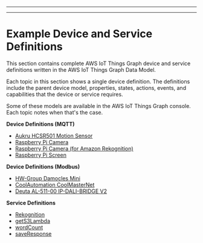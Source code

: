 --------

--------

# Example Device and Service Definitions<a name="iot-tg-examples"></a>

This section contains complete AWS IoT Things Graph device and service definitions written in the AWS IoT Things Graph Data Model\. 

Each topic in this section shows a single device definition\. The definitions include the parent device model, properties, states, actions, events, and capabilities that the device or service requires\.

Some of these models are available in the AWS IoT Things Graph console\. Each topic notes when that's the case\.

**Device Definitions \(MQTT\)**
+ [Aukru HCSR501 Motion Sensor](iot-tg-examples-motionsensor.html)
+ [Raspberry Pi Camera](iot-tg-examples-rpicamera.html)
+ [Raspberry Pi Camera \(for Amazon Rekognition\)](iot-tg-examples-rpicamerarkgn.html)
+ [Raspberry Pi Screen](iot-tg-examples-rpiscreen.html)

**Device Definitions \(Modbus\)**
+ [HW\-Group Damocles Mini](iot-tg-examples-damocles.html)
+ [CoolAutomation CoolMasterNet](iot-tg-examples-coolmaster.html)
+ [Deuta AL\-511\-00 IP\-DALI\-BRIDGE V2](iot-tg-examples-dali.html)

**Service Definitions**
+ [Rekognition](iot-tg-examples-rekognition.html)
+ [getS3Lambda](iot-tg-examples-gets3lambda.html)
+ [wordCount](iot-tg-examples-wordcount.html)
+ [saveResponse](iot-tg-examples-saveresponse.html)
